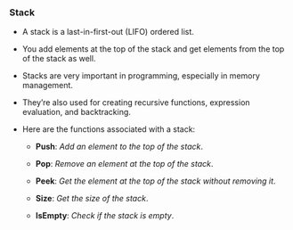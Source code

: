 ### Stack

- A stack is a last-in-first-out (LIFO) ordered list. 

- You add elements at the top of the stack and get elements from the top of the stack as well. 

- Stacks are very important in programming, especially in memory management. 

- They’re also used for creating recursive functions, expression evaluation, and backtracking. 

- Here are the functions associated with a stack: 
  
  - **Push**: *Add an element to the top of the stack*. 
  
  - **Pop**: *Remove an element at the top of the stack*. 
  
  - **Peek**: *Get the element at the top of the stack without removing it*.
  
  - **Size**: *Get the size of the stack*. 
  
  - **IsEmpty**: *Check if the stack is empty*.